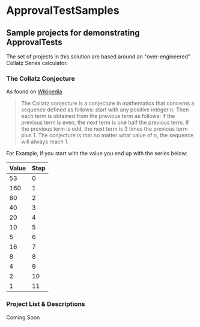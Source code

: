# ApprovalTestSamples

## Sample projects for demonstrating ApprovalTests

The set of projects in this solution are based around an "over-engineered" Collatz Series calculator.

### The Collatz Conjecture

As found on [Wikipedia](https://en.wikipedia.org/wiki/Collatz_conjecture)
> The Collatz conjecture is a conjecture in mathematics that concerns a sequence defined as follows: start with any positive integer n.  Then each term is obtained from the previous term as follows: if the previous term is even, the next term is one half the previous term.  If the previous term is odd, the next term is 3 times the previous term plus 1. The conjecture is that no matter what value of n, the  sequence will always reach 1.

For Example, if you start with the value you end up with the series below:

| Value | Step |
|-------|------|
| 53    | 0    |
| 160   | 1    |
| 80    | 2    |
| 40    | 3    |
| 20    | 4    |
| 10    | 5    |
| 5     | 6    |
| 16    | 7    |
| 8     | 8    |
| 4     | 9    |
| 2     | 10   |
| 1     | 11   |

### Project List & Descriptions

Coming Soon
